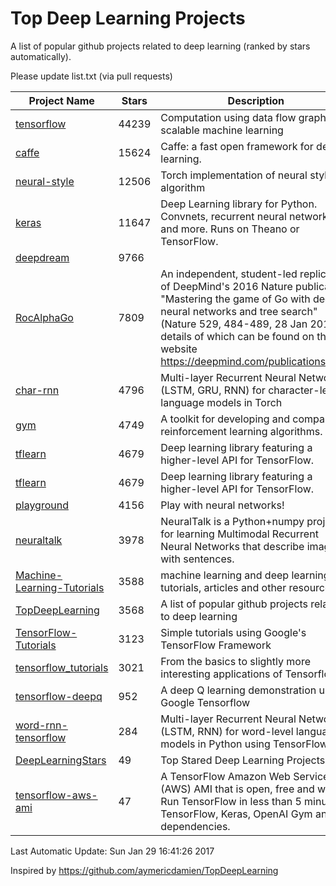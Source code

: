 # Top Deep Learning Projects
A list of popular github projects related to deep learning (ranked by stars automatically).

Please update list.txt (via pull requests)

| Project Name| Stars | Description 
| ------- | ------ | ------  
| [tensorflow](https://github.com/tensorflow/tensorflow) | 44239 | Computation using data flow graphs for scalable machine learning |  
| [caffe](https://github.com/BVLC/caffe) | 15624 | Caffe: a fast open framework for deep learning. |  
| [neural-style](https://github.com/jcjohnson/neural-style) | 12506 | Torch implementation of neural style algorithm |  
| [keras](https://github.com/fchollet/keras) | 11647 | Deep Learning library for Python. Convnets, recurrent neural networks, and more. Runs on Theano or TensorFlow. |  
| [deepdream](https://github.com/google/deepdream) | 9766 |  |  
| [RocAlphaGo](https://github.com/Rochester-NRT/RocAlphaGo) | 7809 | An independent, student-led replication of DeepMind's 2016 Nature publication, "Mastering the game of Go with deep neural networks and tree search" (Nature 529, 484-489, 28 Jan 2016), details of which can be found on their website https://deepmind.com/publications.html. |  
| [char-rnn](https://github.com/karpathy/char-rnn) | 4796 | Multi-layer Recurrent Neural Networks (LSTM, GRU, RNN) for character-level language models in Torch |  
| [gym](https://github.com/openai/gym) | 4749 | A toolkit for developing and comparing reinforcement learning algorithms. |  
| [tflearn](https://github.com/tflearn/tflearn) | 4679 | Deep learning library featuring a higher-level API for TensorFlow. |  
| [tflearn](https://github.com/tflearn/tflearn) | 4679 | Deep learning library featuring a higher-level API for TensorFlow. |  
| [playground](https://github.com/tensorflow/playground) | 4156 | Play with neural networks! |  
| [neuraltalk](https://github.com/karpathy/neuraltalk) | 3978 | NeuralTalk is a Python+numpy project for learning Multimodal Recurrent Neural Networks that describe images with sentences. |  
| [Machine-Learning-Tutorials](https://github.com/ujjwalkarn/Machine-Learning-Tutorials) | 3588 | machine learning and deep learning tutorials, articles and other resources  |  
| [TopDeepLearning](https://github.com/aymericdamien/TopDeepLearning) | 3568 | A list of popular github projects related to deep learning |  
| [TensorFlow-Tutorials](https://github.com/nlintz/TensorFlow-Tutorials) | 3123 | Simple tutorials using Google's TensorFlow Framework |  
| [tensorflow_tutorials](https://github.com/pkmital/tensorflow_tutorials) | 3021 | From the basics to slightly more interesting applications of Tensorflow |  
| [tensorflow-deepq](https://github.com/nivwusquorum/tensorflow-deepq) | 952 | A deep Q learning demonstration using Google Tensorflow |  
| [word-rnn-tensorflow](https://github.com/hunkim/word-rnn-tensorflow) | 284 | Multi-layer Recurrent Neural Networks (LSTM, RNN) for word-level language models in Python using TensorFlow. |  
| [DeepLearningStars](https://github.com/hunkim/DeepLearningStars) | 49 | Top Stared Deep Learning Projects |  
| [tensorflow-aws-ami](https://github.com/ritchieng/tensorflow-aws-ami) | 47 | A TensorFlow Amazon Web Service (AWS) AMI that is open, free and works. Run TensorFlow in less than 5 minutes. TensorFlow, Keras, OpenAI Gym and all dependencies. |  

Last Automatic Update: Sun Jan 29 16:41:26 2017

Inspired by https://github.com/aymericdamien/TopDeepLearning